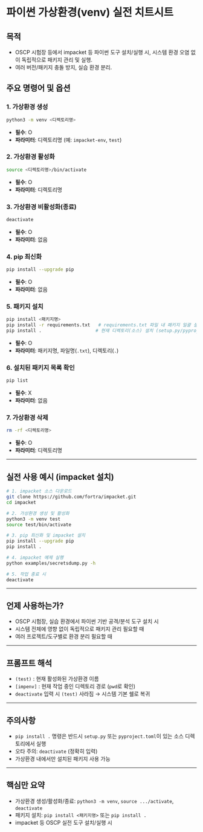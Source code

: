# 파이썬 가상환경(venv) 실전 치트시트

## 목적

- OSCP 시험장 등에서 impacket 등 파이썬 도구 설치/실행 시, 시스템 환경 오염 없이 독립적으로 패키지 관리 및 실행.
- 여러 버전/패키지 충돌 방지, 실습 환경 분리.

## 주요 명령어 및 옵션

### 1. 가상환경 생성

```bash
python3 -m venv <디렉토리명>
```

- **필수**: O
- **파라미터**: 디렉토리명 (예: `impacket-env`, `test`)

### 2. 가상환경 활성화

```bash
source <디렉토리명>/bin/activate
```

- **필수**: O
- **파라미터**: 디렉토리명

### 3. 가상환경 비활성화(종료)

```bash
deactivate
```

- **필수**: O
- **파라미터**: 없음

### 4. pip 최신화

```bash
pip install --upgrade pip
```

- **필수**: O
- **파라미터**: 없음

### 5. 패키지 설치

```bash
pip install <패키지명>
pip install -r requirements.txt   # requirements.txt 파일 내 패키지 일괄 설치
pip install .                    # 현재 디렉토리(소스) 설치 (setup.py/pyproject.toml 필요)
```

- **필수**: O
- **파라미터**: 패키지명, 파일명(`.txt`), 디렉토리(`.`)

### 6. 설치된 패키지 목록 확인

```bash
pip list
```

- **필수**: X
- **파라미터**: 없음

### 7. 가상환경 삭제

```bash
rm -rf <디렉토리명>
```

- **필수**: O
- **파라미터**: 디렉토리명

---

## 실전 사용 예시 (impacket 설치)

```bash
# 1. impacket 소스 다운로드
git clone https://github.com/fortra/impacket.git
cd impacket

# 2. 가상환경 생성 및 활성화
python3 -m venv test
source test/bin/activate

# 3. pip 최신화 및 impacket 설치
pip install --upgrade pip
pip install .

# 4. impacket 예제 실행
python examples/secretsdump.py -h

# 5. 작업 종료 시
deactivate
```

---

## 언제 사용하는가?

- OSCP 시험장, 실습 환경에서 파이썬 기반 공격/분석 도구 설치 시
- 시스템 전체에 영향 없이 독립적으로 패키지 관리 필요할 때
- 여러 프로젝트/도구별로 환경 분리 필요할 때

---

## 프롬프트 해석

- `(test)` : 현재 활성화된 가상환경 이름
- `[impenv]` : 현재 작업 중인 디렉토리 경로 (`pwd`로 확인)
- `deactivate` 입력 시 `(test)` 사라짐 → 시스템 기본 쉘로 복귀

---

## 주의사항

- `pip install .` 명령은 반드시 `setup.py` 또는 `pyproject.toml`이 있는 소스 디렉토리에서 실행
- 오타 주의: `deactivate` (정확히 입력)
- 가상환경 내에서만 설치된 패키지 사용 가능

---

## 핵심만 요약

- 가상환경 생성/활성화/종료: `python3 -m venv`, `source .../activate`, `deactivate`
- 패키지 설치: `pip install <패키지명>` 또는 `pip install .`
- impacket 등 OSCP 실전 도구 설치/실행 시
